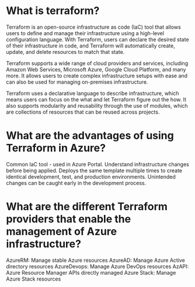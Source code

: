 # What is terraform?

Terraform is an open-source infrastructure as code (IaC) tool that allows users to define and manage their infrastructure using a high-level configuration language. With Terraform, users can declare the desired state of their infrastructure in code, and Terraform will automatically create, update, and delete resources to match that state.

Terraform supports a wide range of cloud providers and services, including Amazon Web Services, Microsoft Azure, Google Cloud Platform, and many more. It allows users to create complex infrastructure setups with ease and can also be used for managing on-premises infrastructure.

Terraform uses a declarative language to describe infrastructure, which means users can focus on the what and let Terraform figure out the how. It also supports modularity and reusability through the use of modules, which are collections of resources that can be reused across projects.

# What are the advantages of using Terraform in Azure?

Common IaC tool - used in Azure Portal.
Understand infrastructure changes before being applied.
Deploys the same template multiple times to create identical development, test, and production environments.
Unintended changes can be caught early in the development process.

# What are the different Terraform providers that enable the management of Azure infrastructure?

AzureRM: Manage stable Azure resources 
AzureAD: Manage Azure Active directory resources 
AzureDevops: Manage Azure DevOps resources 
AzAPI: Azure Resource Manager APIs directly managed 
Azure Stack: Manage Azure Stack resources 

